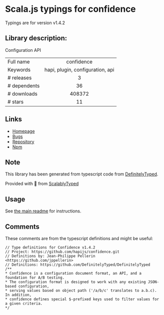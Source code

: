 
# Scala.js typings for confidence

Typings are for version v1.4.2

## Library description:
Configuration API

|                    |                 |
| ------------------ | :-------------: |
| Full name          | confidence |
| Keywords           | hapi, plugin, configuration, api |
| # releases         | 3 |
| # dependents       | 36 |
| # downloads        | 408372 |
| # stars            | 11 |

## Links
- [Homepage](https://github.com/hapijs/confidence#readme)
- [Bugs](https://github.com/hapijs/confidence/issues)
- [Repository](https://github.com/hapijs/confidence)
- [Npm](https://www.npmjs.com/package/confidence)
    


## Note
This library has been generated from typescript code from [DefinitelyTyped](https://definitelytyped.org).

Provided with :purple_heart: from [ScalablyTyped](https://github.com/oyvindberg/ScalablyTyped)

## Usage
See [the main readme](../../readme.md) for instructions.

## Comments

These comments are from the typescript definitions and might be useful:
```
// Type definitions for Confidence v1.4.2
// Project: https://github.com/hapijs/confidence.git
// Definitions by: Jean-Philippe Pellerin <https://github.com/jppellerin>
// Definitions: https://github.com/DefinitelyTyped/DefinitelyTyped
/**
* Confidence is a configuration document format, an API, and a foundation for A/B testing.
* The configuration format is designed to work with any existing JSON-based configuration,
* serving values based on object path ('/a/b/c' translates to a.b.c). In addition,
* confidence defines special $-prefixed keys used to filter values for a given criteria.
*/



```

